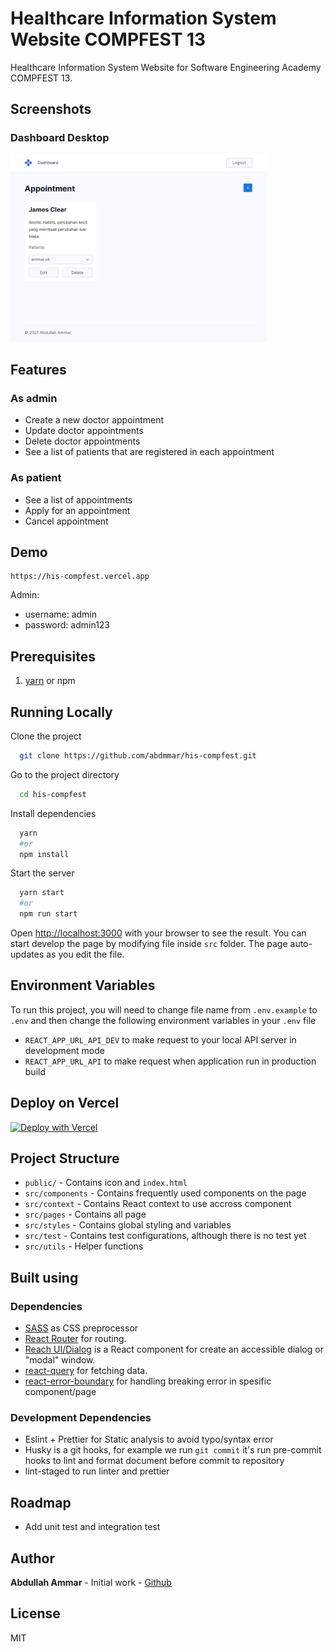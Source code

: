 # Healthcare Information System Website COMPFEST 13

Healthcare Information System Website for Software Engineering Academy COMPFEST 13.

## Screenshots
### Dashboard Desktop

<img alt="Dashboard" src="screenshots/Dashboard.png" height="300"/>

## Features

### As admin
- Create a new doctor appointment
- Update doctor appointments
- Delete doctor appointments
- See a list of patients that are registered in each appointment

### As patient
- See a list of appointments
- Apply for an appointment
- Cancel appointment

## Demo

```
https://his-compfest.vercel.app
```

Admin:

- username: admin
- password: admin123

## Prerequisites

1. [yarn](https://yarnpkg.com/) or npm

## Running Locally

Clone the project

```bash
  git clone https://github.com/abdmmar/his-compfest.git
```

Go to the project directory

```bash
  cd his-compfest
```

Install dependencies

```bash
  yarn
  #or
  npm install
```

Start the server

```bash
  yarn start
  #or
  npm run start
```

Open [http://localhost:3000](http://localhost:3000) with your browser to see the result. You can start develop the page by modifying file inside `src` folder. The page auto-updates as you edit the file.

## Environment Variables

To run this project, you will need to change file name from `.env.example` to `.env` and then change the following environment variables in your `.env` file

- `REACT_APP_URL_API_DEV` to make request to your local API server in development mode
- `REACT_APP_URL_API` to make request when application run in production build

## Deploy on Vercel

[![Deploy with Vercel](https://vercel.com/button)](https://vercel.com/new/git/external?repository-url=https%3A%2F%2Fgithub.com%2Fabdmmar%2Fhis-compfest)

## Project Structure

- `public/` - Contains icon and `index.html`
- `src/components` - Contains frequently used components on the page
- `src/context` - Contains React context to use accross component
- `src/pages` - Contains all page
- `src/styles` - Contains global styling and variables
- `src/test` - Contains test configurations, although there is no test yet
- `src/utils` - Helper functions

## Built using

### Dependencies

- [SASS](https://sass-lang.com/) as CSS preprocessor
- [React Router](https://reactrouter.com/) for routing.
- [Reach UI/Dialog](https://reach.tech/dialog) is a React component for create an accessible dialog or "modal" window.
- [react-query](https://react-query.tanstack.com/) for fetching data.
- [react-error-boundary](https://www.npmjs.com/package/react-error-boundary) for handling breaking error in spesific component/page

### Development Dependencies

- Eslint + Prettier for Static analysis to avoid typo/syntax error
- Husky is a git hooks, for example we run `git commit` it's run pre-commit
  hooks to lint and format document before commit to repository
- lint-staged to run linter and prettier

## Roadmap

- Add unit test and integration test

## Author

**Abdullah Ammar** - Initial work - [Github](https://github.com/abdmmar)

## License

MIT
